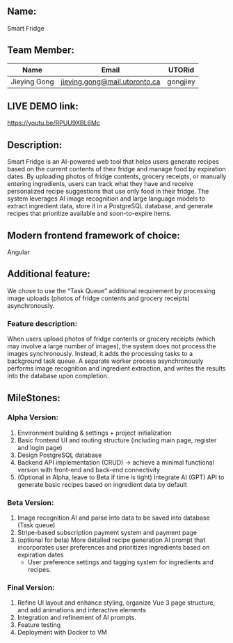 ## Name:
Smart Fridge

## Team Member:
| Name          | Email                        | UTORid     |
|---------------|------------------------------|------------|
| Jieying Gong  | jieying.gong@mail.utoronto.ca | gongjiey   |

## LIVE DEMO link:
https://youtu.be/RPUU9XBL6Mc

## Description:
Smart Fridge is an AI-powered web tool that helps users generate recipes based on the current contents of their fridge and manage food by expiration dates. By uploading photos of fridge contents, grocery receipts, or manually entering ingredients, users can track what they have and receive personalized recipe suggestions that use only food in their fridge. The system leverages AI image recognition and large language models to extract ingredient data, store it in a PostgreSQL database, and generate recipes that prioritize available and soon-to-expire items.

## Modern frontend framework of choice:
Angular

## Additional feature:
We chose to use the “Task Queue” additional requirement by processing image uploads (photos of fridge contents and grocery receipts) asynchronously.
### Feature description:  
When users upload photos of fridge contents or grocery receipts (which may involve a large number of images), the system does not process the images synchronously. Instead, it adds the processing tasks to a background task queue. A separate worker process asynchronously performs image recognition and ingredient extraction, and writes the results into the database upon completion.

## MileStones:
### Alpha Version:
1. Environment building & settings + project initialization
2. Basic frontend UI and routing structure (including main page, register and login page)
3. Design PostgreSQL database
4. Backend API implementation (CRUD) → achieve a minimal functional version with front-end and back-end connectivity
5. (Optional in Alpha, leave to Beta if time is tight) Integrate AI (GPT) API to generate basic recipes based on ingredient data by default

### Beta Version:
1. Image recognition AI and parse into data to be saved into database (Task queue)
2. Stripe-based subscription payment system and payment page
3. (optional for beta) More detailed recipe generation AI prompt that incorporates user preferences and prioritizes ingredients based on expiration dates
    - User preference settings and tagging system for ingredients and recipes.

### Final Version:
1. Refine UI layout and enhance styling, organize Vue 3 page structure, and add animations and interactive elements
2. Integration and refinement of AI prompts.
3. Feature testing
4. Deployment with Docker to VM

